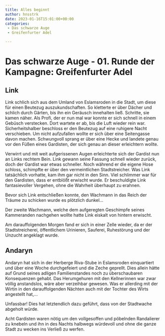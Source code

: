 ```yaml
---
title: Alles beginnt
author: hnsstrk
date: 2023-01-16T15:01:00+00:00
categories:
 - Das schwarze Auge
 - Greifenfurter Adel

---
```

# Das schwarze Auge - 01. Runde der Kampagne: Greifenfurter Adel

## Link

Link schlich sich aus dem Umland von Eslamsroden in die Stadt, um diese für einen Beutezug auszukundschaften. So kletterte er über Dächer und schlich durch Gärten, bis ihn ein Geräusch innehalten ließ. Schritte, sie kamen näher. Als Profi, der er nun mal war konnte er sich schnell in einem Gebüsch verstecken. Dort wartete er ab, bis die Luft wieder rein war. Sicherheitshalber beschloss er den Beutezug auf eine ruhigere Nacht verschieben. Um nicht aufzufallen wollte er sich über eine Seitengasse davon machen. Schwungvoll sprang er über eine Hecke und landete genau vor den Füßen eines Gardisten, der sich genau an dieser erleichtern wollte.

Verwirrt und mit weit aufgerissenen Augen erleichterte sich der Gardist nun an Links rechtem Bein. Link gewann seine Fassung schnell wieder zurück, doch der Gardist war etwas schneller. Noch während er die eigene Hose schloss, schimpfte er über den vermeintlichen Stadtstreicher. Was Link tatsächlich vorhatte, kam ihm gar nicht in den Sinn. Viel schlimmer war für den Gardisten, dass er entblößt erwischt wurde. Er beschuldigte Link fantasievoller Vergehen, ohne die Wahrheit überhaupt zu erahnen.

Bevor sich Link entschließen konnte, den Wachmann in das Reich der Träume zu schicken wurde es plötzlich dunkel…

Der zweite Wachmann, welche dem aufgeregten Geschimpfe seines Kammeranden nachgehen wollte hatte Link eiskalt von hintern erwischt.

Am darauffolgenden Morgen fand er sich in einer Zelle wieder, da er der Stadtstreicherei, öffentlichem Urinieren, Sauferei, Ruhestörung und der Unzucht angeklagt wurde.

## Andaryn

Andaryn hat sich in der Herberge Riva-Stube in Eslamsroden einquartiert und über eine Woche durchgefeiert und die Zeche geprellt. Dies allein hätte auf Grund seines adligen Familienstandes noch zu überschaubaren Konsequenzen gehabt. Das Herumgehuren mit den Kellnerinnen war zwar völlig anstandslos, wäre aber verzeihbar gewesen. Was er allerding mit der Wirtin in den darauffolgenden Nächten auch mit der Tochter des Wirts angestellt hat,…

Unfassbar! Dies hat letztendlich dazu geführt, dass von der Stadtwache abgeholt würde.

Acht Gardisten waren nötig um den vollgesoffen und pöbelnden Randalierer zu knebeln und ihn in des Nachts halbwegs würdevoll und ohne die ganze Stadt zu wecken ins Verließ zu werfen.